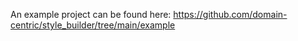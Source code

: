 [//]: # (This file was generated from: doc/template/example/example.md.template using the documentation_builder package)

An example project can be found here: https://github.com/domain-centric/style_builder/tree/main/example